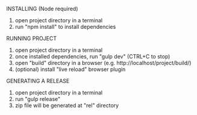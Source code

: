 INSTALLING (Node required)
1. open project directory in a terminal
2. run "npm install" to install dependencies

RUNNING PROJECT
1. open project directory in a terminal
2. once installed dependencies, run "gulp dev" (CTRL+C to stop)
3. open "build" directory in a browser (e.g. http://localhost/project/build/)
4. (optional) install "live reload" browser plugin

GENERATING A RELEASE
1. open project directory in a terminal
2. run "gulp release"
3. zip file will be generated at "rel" directory
